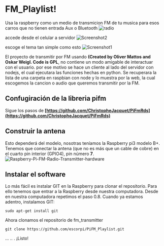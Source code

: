 #  FM_Playlist!
Usa la raspberry como un medio de transmicion FM de tu musica para esos carros que no tienen entrada Aux o Bluetooth
![radio](https://user-images.githubusercontent.com/4119658/100904174-229a9d00-349d-11eb-84ff-9088b8f5c17d.jpg)

accede desde el celular a servidor 
![Screenshot2](https://user-images.githubusercontent.com/4119658/100902808-a2276c80-349b-11eb-8b26-f1ea8dca6260.png)

escoge el tema tan simple como  esto
![Screenshot1](https://user-images.githubusercontent.com/4119658/100902844-a94e7a80-349b-11eb-93f4-40af3b436b3d.png)

El proyecto de transmitir por FM  usando **(Created by Oliver Mattos and Oskar Weigl. Code is GPL**, no contiene un modo amigable de interactuar con el usuario.
por ese motivo se hace un cliente al lado del servidor con nodejs, el cual ejecutara las funciones hechas en python. 
Se recuperara la lista de una carpeta en raspbian con node y lo muestra por la web, la cual escogemos la cancion o  audio que queremos transmitir por la FM.

## Confugiración de la libreria pifm

Sigue los pasos de **[https://github.com/ChristopheJacquet/PiFmRds](https://github.com/ChristopheJacquet/PiFmRds)** 

## Construir la antena

Esto dependerá del modelo, nosotras teníamos la Raspberry pi3 modelo B+.  Tenemos que conectar la antena (que no es más que un cable de cobre) en el cuarto pin interior (GPIO4), pin número **7**.
![Raspberry-Pi-FM-Radio-Transmitter-hardware](https://user-images.githubusercontent.com/4119658/91098658-e2bb5280-e62f-11ea-9a2c-f01884bd990e.jpg)


##  Instalar el software

Lo más fácil es instalar GIT en la Raspberry para clonar el repositorio. Para ello tenemos que entrar a la Raspberry desde nuestra computadora. Desde en nuestra computadora repetimos el paso 0.8. Cuando ya estamos adentro, instalamos GIT:

`sudo apt-get install git`

Ahora clonamos el repositorio de fm_transmitter

`git clone https://github.com/escorpi/PiFM_Playlist.git`

...
..
.
¡Listo!
